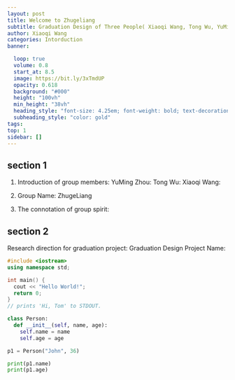 ```yaml
---
layout: post
title: Welcome to Zhugeliang
subtitle: Graduation Design of Three People( Xiaoqi Wang, Tong Wu, YuMing Zhou)
author: Xiaoqi Wang
categories: Intorduction
banner:

  loop: true
  volume: 0.8
  start_at: 8.5
  image: https://bit.ly/3xTmdUP
  opacity: 0.618
  background: "#000"
  height: "100vh"
  min_height: "38vh"
  heading_style: "font-size: 4.25em; font-weight: bold; text-decoration: underline"
  subheading_style: "color: gold"
tags: 
top: 1
sidebar: []
---
```




## section 1
1. Introduction of group members:
YuMing Zhou:
Tong Wu:
Xiaoqi Wang:

2. Group Name: ZhugeLiang
3. The connotation of group spirit:




## section 2

Research direction for graduation project:
Graduation Design Project Name:

```cpp
#include <iostream>
using namespace std;

int main() {
  cout << "Hello World!";
  return 0;
}
// prints 'Hi, Tom' to STDOUT.
```

```python
class Person:
  def __init__(self, name, age):
    self.name = name
    self.age = age

p1 = Person("John", 36)

print(p1.name)
print(p1.age)
```
